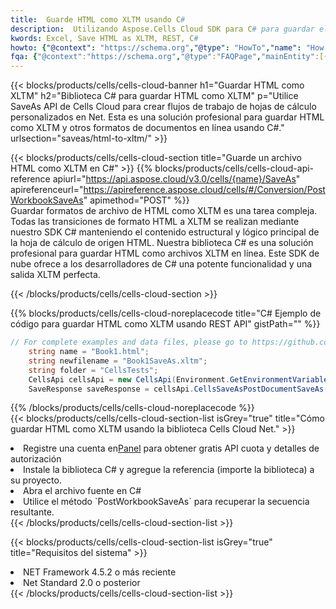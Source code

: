 ```yaml
---
title:  Guarde HTML como XLTM usando C#
description:  Utilizando Aspose.Cells Cloud SDK para C# para guardar el archivo de formato HTML como archivo de formato XLTM.
kwords: Excel, Save HTML as XLTM, REST, C#
howto: {"@context": "https://schema.org","@type": "HowTo","name": "How to save HTML as XLTM using the Cells Cloud Net library.","description": "How to save HTML as XLTM using the Cells Cloud Net library.","image": {"@type": "ImageObject"},"url": "/net/saveas/html-to-xltm/","step": [{ "@type": "HowToStep","name": "How to save HTML as XLTM using the Cells Cloud Net library. step 1", "image": {"@type": "ImageObject",},"url": "/net/saveas/html-to-xltm/","text": "Register an account at <a href='https://dashboard.aspose.cloud/'>Dashboard</a> to get free API quota & authorization details",},{ "@type": "HowToStep","name": "How to save HTML as XLTM using the Cells Cloud Net library. step 1", "image": {"@type": "ImageObject",},"url": "/net/saveas/html-to-xltm/","text": "Install C# library and add the reference (import the library) to your project.",},{ "@type": "HowToStep","name": "How to save HTML as XLTM using the Cells Cloud Net library. step 1", "image": {"@type": "ImageObject",},"url": "/net/saveas/html-to-xltm/","text": "Open the source file in C#",},{ "@type": "HowToStep","name": "How to save HTML as XLTM using the Cells Cloud Net library. step 1", "image": {"@type": "ImageObject",},"url": "/net/saveas/html-to-xltm/","text": "Use the `PostWorkbookSaveAs` method to retrieve the resulting stream.",}, ],"supply": {"@type": "HowToSupply","name": "document"},"tool": [{"@type": "HowToTool","name": "Visual Studio, Visual Studio Code, Rider"},{"@type": "HowToTool","name": "Aspose Cells"}],"totalTime": "PT6M"}
fqa: {"@context":"https://schema.org","@type":"FAQPage","mainEntity":[{"@type":"Question","name":"Why save file as other formats file in C# using REST API?","acceptedAnswer":{"@type":"Answer","text":"Documents are encoded in many ways, and some files may be incompatible with the software you use. To open and read such files, just save them as appropriate file formats.<br/><ol><li>Install .NET SDK and add the reference (import the library) to your project.</li><li>Open the source file in C# using REST API.</li><li>Call the PostWorkbookSaveAsRequest() method, passing an output filename with required extension.</li><li>Get the result of save as a separate file.</li></ol>"}},{"@type":"Question","name":"What file formats can I save as with your C# library?","acceptedAnswer":{"@type":"Answer","text":"We support a variety of file formats for conversion using .NET library, including XLSX, Excel, xls , PDF, CSV, HTML, Markdown, XML, PNG, JPG, TIFF, Json, TXT and many more."}},{"@type":"Question","name":"What is the maximum allowed file size for conversion using this .NET library?","acceptedAnswer":{"@type":"Answer","text":"There are no file size limits for format conversions using .NET library."}}]}
---
```

{{< blocks/products/cells/cells-cloud-banner h1="Guardar HTML como XLTM" h2="Biblioteca C# para guardar HTML como XLTM" p="Utilice SaveAs API de Cells Cloud para crear flujos de trabajo de hojas de cálculo personalizados en Net. Esta es una solución profesional para guardar HTML como XLTM y otros formatos de documentos en línea usando C#." urlsection="saveas/html-to-xltm/" >}}

{{< blocks/products/cells/cells-cloud-section title="Guarde un archivo HTML como XLTM en C#" >}}
{{% blocks/products/cells/cells-cloud-api-reference apiurl="https://api.aspose.cloud/v3.0/cells/{name}/SaveAs" apireferenceurl="https://apireference.aspose.cloud/cells/#/Conversion/PostWorkbookSaveAs" apimethod="POST" %}}
<br/>
Guardar formatos de archivo de HTML como XLTM es una tarea compleja. Todas las transiciones de formato HTML a XLTM se realizan mediante nuestro SDK C# manteniendo el contenido estructural y lógico principal de la hoja de cálculo de origen HTML. Nuestra biblioteca C# es una solución profesional para guardar HTML como archivos XLTM en línea. Este SDK de nube ofrece a los desarrolladores de C# una potente funcionalidad y una salida XLTM perfecta.

{{< /blocks/products/cells/cells-cloud-section >}}

{{% blocks/products/cells/cells-cloud-noreplacecode title="C# Ejemplo de código para guardar HTML como XLTM usando REST API" gistPath="" %}}
  
```cs
// For complete examples and data files, please go to https://github.com/aspose-cells-cloud/aspose-cells-cloud-dotnet/
    string name = "Book1.html";
    string newfilename = "Book1SaveAs.xltm";
    string folder = "CellsTests";
    CellsApi cellsApi = new CellsApi(Environment.GetEnvironmentVariable("ProductClientId"), Environment.GetEnvironmentVariable("ProductClientSecret"));
    SaveResponse saveResponse = cellsApi.CellsSaveAsPostDocumentSaveAs(name, null, newfilename, null,null,folder);
```
  
{{% /blocks/products/cells/cells-cloud-noreplacecode %}}
<br/>
{{< blocks/products/cells/cells-cloud-section-list isGrey="true" title="Cómo guardar HTML como XLTM usando la biblioteca Cells Cloud Net." >}}
<li> Registre una cuenta en<a href="https://dashboard.aspose.cloud/">Panel</a> para obtener gratis API cuota y detalles de autorización</li>
<li>Instale la biblioteca C# y agregue la referencia (importe la biblioteca) a su proyecto.</li>
<li>Abra el archivo fuente en C#</li>
<li>Utilice el método `PostWorkbookSaveAs` para recuperar la secuencia resultante.</li>
{{< /blocks/products/cells/cells-cloud-section-list >}}

{{< blocks/products/cells/cells-cloud-section-list isGrey="true" title="Requisitos del sistema" >}}
<li>NET Framework 4.5.2 o más reciente</li>
<li>Net Standard 2.0 o posterior</li>
{{< /blocks/products/cells/cells-cloud-section-list >}}
